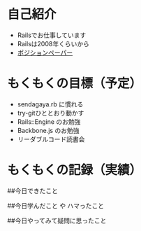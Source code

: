 # 自己紹介

* Railsでお仕事しています
* Railsは2008年くらいから
* [ポジションペーパー](http://takuyan.com)

# もくもくの目標（予定）

* sendagaya.rb に慣れる
* try-gitひととおり動かす
* Rails::Engine のお勉強
* Backbone.js のお勉強
* リーダブルコード読書会

# もくもくの記録（実績）

##今日できたこと

##今日学んだこと や ハマったこと

##今日やってみて疑問に思ったこと

